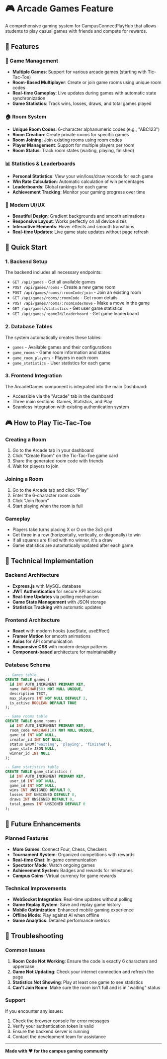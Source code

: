 # 🎮 Arcade Games Feature

A comprehensive gaming system for CampusConnectPlayHub that allows students to play casual games with friends and compete for rewards.

## 🌟 Features

### 🎯 Game Management
- **Multiple Games**: Support for various arcade games (starting with Tic-Tac-Toe)
- **Room-Based Multiplayer**: Create or join game rooms using unique room codes
- **Real-time Gameplay**: Live updates during games with automatic state synchronization
- **Game Statistics**: Track wins, losses, draws, and total games played

### 🏠 Room System
- **Unique Room Codes**: 6-character alphanumeric codes (e.g., "ABC123")
- **Room Creation**: Create private rooms for specific games
- **Room Joining**: Join existing rooms using room codes
- **Player Management**: Support for multiple players per room
- **Room Status**: Track room states (waiting, playing, finished)

### 📊 Statistics & Leaderboards
- **Personal Statistics**: View your win/loss/draw records for each game
- **Win Rate Calculation**: Automatic calculation of win percentages
- **Leaderboards**: Global rankings for each game
- **Achievement Tracking**: Monitor your gaming progress over time

### 🎨 Modern UI/UX
- **Beautiful Design**: Gradient backgrounds and smooth animations
- **Responsive Layout**: Works perfectly on all device sizes
- **Interactive Elements**: Hover effects and smooth transitions
- **Real-time Updates**: Live game state updates without page refresh

## 🚀 Quick Start

### 1. Backend Setup

The backend includes all necessary endpoints:
- `GET /api/games` - Get all available games
- `POST /api/games/rooms` - Create a new game room
- `POST /api/games/rooms/:roomCode/join` - Join an existing room
- `GET /api/games/rooms/:roomCode` - Get room details
- `POST /api/games/rooms/:roomCode/move` - Make a move in the game
- `GET /api/games/statistics` - Get user game statistics
- `GET /api/games/:gameId/leaderboard` - Get game leaderboard

### 2. Database Tables

The system automatically creates these tables:
- `games` - Available games and their configurations
- `game_rooms` - Game room information and states
- `game_room_players` - Players in each room
- `game_statistics` - User statistics for each game

### 3. Frontend Integration

The ArcadeGames component is integrated into the main Dashboard:
- Accessible via the "Arcade" tab in the dashboard
- Three main sections: Games, Statistics, and Play
- Seamless integration with existing authentication system

## 🎮 How to Play Tic-Tac-Toe

### Creating a Room
1. Go to the Arcade tab in your dashboard
2. Click "Create Room" on the Tic-Tac-Toe game card
3. Share the generated room code with friends
4. Wait for players to join

### Joining a Room
1. Go to the Arcade tab and click "Play"
2. Enter the 6-character room code
3. Click "Join Room"
4. Start playing when the room is full

### Gameplay
- Players take turns placing X or O on the 3x3 grid
- Get three in a row (horizontally, vertically, or diagonally) to win
- If all squares are filled with no winner, it's a draw
- Game statistics are automatically updated after each game

## 🔧 Technical Implementation

### Backend Architecture
- **Express.js** with MySQL database
- **JWT Authentication** for secure API access
- **Real-time Updates** via polling mechanism
- **Game State Management** with JSON storage
- **Statistics Tracking** with automatic updates

### Frontend Architecture
- **React** with modern hooks (useState, useEffect)
- **Framer Motion** for smooth animations
- **Axios** for API communication
- **Responsive CSS** with modern design patterns
- **Component-based** architecture for maintainability

### Database Schema
```sql
-- Games table
CREATE TABLE games (
  id INT AUTO_INCREMENT PRIMARY KEY,
  name VARCHAR(50) NOT NULL UNIQUE,
  description TEXT,
  max_players INT NOT NULL DEFAULT 2,
  is_active BOOLEAN DEFAULT TRUE
);

-- Game rooms table
CREATE TABLE game_rooms (
  id INT AUTO_INCREMENT PRIMARY KEY,
  room_code VARCHAR(10) NOT NULL UNIQUE,
  game_id INT NOT NULL,
  creator_id INT NOT NULL,
  status ENUM('waiting', 'playing', 'finished'),
  game_state JSON NULL,
  winner_id INT NULL
);

-- Game statistics table
CREATE TABLE game_statistics (
  id INT AUTO_INCREMENT PRIMARY KEY,
  user_id INT NOT NULL,
  game_id INT NOT NULL,
  wins INT UNSIGNED DEFAULT 0,
  losses INT UNSIGNED DEFAULT 0,
  draws INT UNSIGNED DEFAULT 0,
  total_games INT UNSIGNED DEFAULT 0
);
```

## 🎯 Future Enhancements

### Planned Features
- **More Games**: Connect Four, Chess, Checkers
- **Tournament System**: Organized competitions with rewards
- **Real-time Chat**: In-game communication
- **Spectator Mode**: Watch ongoing games
- **Achievement System**: Badges and rewards for milestones
- **Campus Coins**: Virtual currency for game rewards

### Technical Improvements
- **WebSocket Integration**: Real-time updates without polling
- **Game Replay System**: Save and replay game history
- **Mobile Optimization**: Enhanced mobile gaming experience
- **Offline Mode**: Play against AI when offline
- **Game Analytics**: Detailed performance metrics

## 🐛 Troubleshooting

### Common Issues
1. **Room Code Not Working**: Ensure the code is exactly 6 characters and uppercase
2. **Game Not Updating**: Check your internet connection and refresh the page
3. **Statistics Not Showing**: Play at least one game to see statistics
4. **Can't Join Room**: Make sure the room isn't full and is in "waiting" status

### Support
If you encounter any issues:
1. Check the browser console for error messages
2. Verify your authentication token is valid
3. Ensure the backend server is running
4. Contact the development team for assistance

---

**Made with ❤️ for the campus gaming community**
